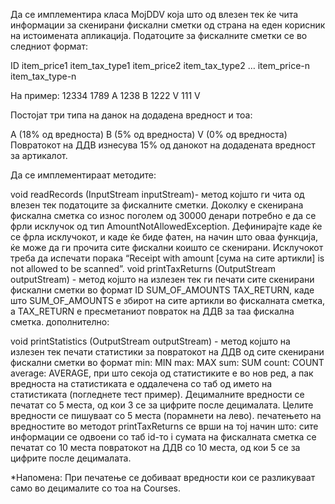 Да се имплементира класа MojDDV која што од влезен тек ќе чита информации за скенирани фискални сметки од страна на еден корисник на истоимената апликација. Податоците за фискалните сметки се во следниот формат:

ID item_price1 item_tax_type1 item_price2 item_tax_type2 … item_price-n item_tax_type-n

На пример: 12334 1789 А 1238 B 1222 V 111 V

Постојат три типа на данок на додадена вредност и тоа:

А (18% од вредноста)
B (5% од вредноста)
V (0% од вредноста)
Повратокот на ДДВ изнесува 15% од данокот на додадената вредност за артикалот.

Да се имплементираат методите:

void readRecords (InputStream inputStream)- метод којшто ги чита од влезен тек податоците за фискалните сметки. Доколку е скенирана фискална сметка со износ поголем од 30000 денари потребно е да се фрли исклучок од тип AmountNotAllowedException. Дефинирајте каде ќе се фрла исклучокот, и каде ќе биде фатен, на начин што оваа функција, ќе може да ги прочита сите фискални коишто се скенирани. Исклучокот треба да испечати порака “Receipt with amount [сума на сите артикли] is not allowed to be scanned”.
void printTaxReturns (OutputStream outputStream) - метод којшто на излезен тек ги печати сите скенирани фискални сметки во формат ID SUM_OF_AMOUNTS TAX_RETURN, каде што SUM_OF_AMOUNTS e збирот на сите артикли во фискалната сметка, а TAX_RETURN е пресметаниот повраток на ДДВ за таа фискална сметка.
дополнително:

void printStatistics (OutputStream outputStream) - метод којшто на излезен тек печати статистики за повратокот на ДДВ од сите скенирани фискални сметки во формат min: MIN max: MAX sum: SUM count: COUNT average: AVERAGE, при што секоја од статистиките е во нов ред, а пак вредноста на статистиката е оддалечена со таб од името на статистиката (погледнете тест пример). Децималните вредности се печатат со 5 места, од кои 3 се за цифрите после децималата. Целите вредности се пишуваат со 5 места (порамнети на лево).
печатењето на вредностите во методот printTaxReturns се врши на тој начин што:
сите информации се одвоени со таб
id-то i сумата на фискалната сметка се печатат со 10 места
повратокот на ДДВ со 10 места, од кои 5 се за цифрите после децималата.


*Напомена: При печатење се добиваат вредности кои се разликуваат само во децималите со тоа на Courses.